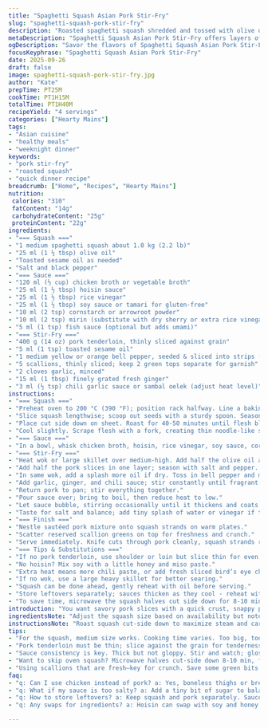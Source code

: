 ```yaml
---
title: "Spaghetti Squash Asian Pork Stir-Fry"
slug: "spaghetti-squash-pork-stir-fry"
description: "Roasted spaghetti squash shredded and tossed with olive oil and toasted sesame, topped with a quick pork stir-fry. The pork slices sear until caramelized; bell pepper and scallions sizzle alongside ginger and garlic. The sauce thickens to a glossy coating with hoisin, soy, rice vinegar, and chicken stock, slightly modified with fish sauce and mirin for depth. A hint of chili paste warms the dish without overpowering. Serve over fragrant strands of squash, garnished with reserved scallion greens for crunch. Balanced fat, umami, and sweetness — all visible cues and textures guide the timing and success. Simple swap ingredients stand ready if pantry is sparse or allergies strike."
metaDescription: "Spaghetti Squash Asian Pork Stir-Fry offers layers of flavor with tender pork and roasted squash, perfect for a satisfying meal that’s a twist on stir-fry."
ogDescription: "Savor the flavors of Spaghetti Squash Asian Pork Stir-Fry, a unique dish featuring juicy pork and roasted spaghetti squash for a fulfilling meal."
focusKeyphrase: "Spaghetti Squash Asian Pork Stir-Fry"
date: 2025-09-26
draft: false
image: spaghetti-squash-pork-stir-fry.jpg
author: "Kate"
prepTime: PT25M
cookTime: PT1H15M
totalTime: PT1H40M
recipeYield: "4 servings"
categories: ["Hearty Mains"]
tags:
- "Asian cuisine"
- "healthy meals"
- "weeknight dinner"
keywords:
- "pork stir-fry"
- "roasted squash"
- "quick dinner recipe"
breadcrumb: ["Home", "Recipes", "Hearty Mains"]
nutrition: 
 calories: "310"
 fatContent: "14g"
 carbohydrateContent: "25g"
 proteinContent: "22g"
ingredients:
- "=== Squash ==="
- "1 medium spaghetti squash about 1.0 kg (2.2 lb)"
- "25 ml (1 ½ tbsp) olive oil"
- "Toasted sesame oil as needed"
- "Salt and black pepper"
- "=== Sauce ==="
- "120 ml (½ cup) chicken broth or vegetable broth"
- "25 ml (1 ½ tbsp) hoisin sauce"
- "25 ml (1 ½ tbsp) rice vinegar"
- "25 ml (1 ½ tbsp) soy sauce or tamari for gluten-free"
- "10 ml (2 tsp) cornstarch or arrowroot powder"
- "10 ml (2 tsp) mirin (substitute with dry sherry or extra rice vinegar)"
- "5 ml (1 tsp) fish sauce (optional but adds umami)"
- "=== Stir-Fry ==="
- "400 g (14 oz) pork tenderloin, thinly sliced against grain"
- "5 ml (1 tsp) toasted sesame oil"
- "1 medium yellow or orange bell pepper, seeded & sliced into strips (replace red pepper)"
- "5 scallions, thinly sliced; keep 2 green tops separate for garnish"
- "2 cloves garlic, minced"
- "15 ml (1 tbsp) finely grated fresh ginger"
- "3 ml (½ tsp) chili garlic sauce or sambal oelek (adjust heat level)"
instructions:
- "=== Squash ==="
- "Preheat oven to 200 °C (390 °F); position rack halfway. Line a baking sheet with parchment."
- "Slice squash lengthwise; scoop out seeds with a sturdy spoon. Season cut sides with salt and pepper."
- "Place cut side down on sheet. Roast for 40-50 minutes until flesh blisters and a knife slides in easily."
- "Cool slightly. Scrape flesh with a fork, creating thin noodle-like strands. Toss immediately with olive oil and a few drops toasted sesame oil, season lightly with salt and pepper. Keep warm."
- "=== Sauce ==="
- "In a bowl, whisk chicken broth, hoisin, rice vinegar, soy sauce, cornstarch, mirin, and fish sauce until smooth. Set aside."
- "=== Stir-Fry ==="
- "Heat wok or large skillet over medium-high. Add half the olive oil and half the toasted sesame oil."
- "Add half the pork slices in one layer; season with salt and pepper. Let pork sear without moving for 1-2 minutes until edges start caramelizing, then flip, cook another 1-2 minutes until just cooked through. Remove and rest on plate. Repeat with remaining pork."
- "In same wok, add a splash more oil if dry. Toss in bell pepper and most of the scallion whites. Stir-fry until vibrant and slightly softened, about 3 minutes."
- "Add garlic, ginger, and chili sauce; stir constantly until fragrant - 30 seconds to 1 minute. Avoid burning garlic - lowers flavor drastically."
- "Return pork to pan; stir everything together."
- "Pour sauce over; bring to boil, then reduce heat to low."
- "Let sauce bubble, stirring occasionally until it thickens and coats meat and vegetables, about 2-3 minutes. Should look glossy and clingy, not watery."
- "Taste for salt and balance; add tiny splash of water or vinegar if too thick or intense."
- "=== Finish ==="
- "Nestle sautéed pork mixture onto squash strands on warm plates."
- "Scatter reserved scallion greens on top for freshness and crunch."
- "Serve immediately. Knife cuts through pork cleanly, squash strands retain slight bite."
- "=== Tips & Substitutions ==="
- "If no pork tenderloin, use shoulder or loin but slice thin for even cooking."
- "No hoisin? Mix soy with a little honey and miso paste."
- "Extra heat means more chili paste, or add fresh sliced bird’s eye chilies."
- "If no wok, use a large heavy skillet for better searing."
- "Squash can be done ahead, gently reheat with oil before serving."
- "Store leftovers separately; sauces thicken as they cool - reheat with splash broth."
- "To save time, microwave the squash halves cut side down for 8-10 minutes, then finish in oven 15-20 minutes to add roasted flavor."
introduction: "You want savory pork slices with a quick crust, snappy peppers, and aromatics screaming ginger and garlic. The squash isn’t just a side but a bed of delicate noodles, light, slightly sweet, roasted to soften but shouldn’t melt to mush. Watch for that glossy sheen in the sauce — sign the starch kicked in, thick enough to cling, not puddle. Scallions reserved for a fresh, sharp hit at finish; crucial. Managing heat, timing, and layering here isn't fancy- it's the way to avoid dry pork, bitter garlic, soggy squash. Expect caramelization sounds, aromatic bursts, and a scatter of fresh crunch to close. Mild chili cuts through sweetness, keep balanced. Simple swaps like fish sauce and mirin kick flavor depth when you lack certain bottles."
ingredientsNote: "Adjust the squash size based on availability but note the cooking time will scale. Roasted over microwaved if rushed, but never steamed. Olive oil carries the roasted squash richness; sesame adds toastiness, use cautiously to avoid bitterness. Sauce ingredients are flexible; hoisin can be swapped for a combo of soy and a touch of honey or miso to replicate its sweetness and umami. Fish sauce optional but recommend; an ingredient store-bought alternatives often lack. Ginger and garlic balance heat and aromatics, always fresh for pungency. Avoid dried powders here. Pork tenderloin ensures tenderness and cooks quickly; thicker cuts need longer and risk dry edges. Bell peppers add color and sweetness, any color but red or orange preferred over green to avoid bitterness. Scallions are key for texture contrast—both white and green parts used strategically."
instructionsNote: "Roast squash cut-side down to maximize steam and caramelization on the skin side - ensures strands come out moist without drying. Use a sharp knife and sturdy spoon to remove seeds cleanly, avoids fibrous mess. When searing pork, let it sit undisturbed to brown properly; flipping too soon steals that crust. Stir-fry aromatics quickly at high heat to keep garlic and ginger from burning — burnt garlic tastes acrid and ruins the dish. Sauce thickens fast once added; keep stirring and watch the texture, pulling off heat prevents it from getting gluey. Resting cooked pork off heat retains juiciness. Combining hot pork with cooling squash just before service keeps noodles from getting mushy. Garnish last-second or avoid sogginess. Timing and layering flavors is key - do not overcrowd pan at any stage for proper sear and stir-fry. Serve immediately for best texture contrast."
tips:
- "For the squash, medium size works. Cooking time varies. Too big, too long. Squash should have a slight bounce when pressed. Right balance — fork on flesh shows readiness."
- "Pork tenderloin must be thin; slice against the grain for tenderness. Sear properly, no overcrowding. Gives that nice brown caramelization. Let edges brown without fussing."
- "Sauce consistency is key. Thick but not gloppy. Stir and watch; glossy is good. If it's too thick, splash in some broth or water. Testing flavor balance? Always adjust!"
- "Want to skip oven squash? Microwave halves cut-side down 8-10 min, finish in oven if you need that roasted flavor. Makes the process faster without losing taste."
- "Using scallions that are fresh—key for crunch. Save some green bits for the finish. Timing is essential. Last-minute garnish prevents sogginess in textures."
faq:
- "q: Can I use chicken instead of pork? a: Yes, boneless thighs or breasts work well. Slice thin. Same cooking process. Sear then stir-fry."
- "q: What if my sauce is too salty? a: Add a tiny bit of sugar to balance. Vinegar adds brightness too. Bringing it down happens quickly with the right touch."
- "q: How to store leftovers? a: Keep squash and pork separately. Sauces thicken when cooled. Reheat gently, adding a broth splash to loosen it up again."
- "q: Any swaps for ingredients? a: Hoisin can swap with soy and honey. For bell peppers, use what’s available—other colors add sweetness but avoid bitterness."

---
```

